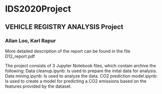 # IDS2020Project

## VEHICLE REGISTRY ANALYSIS Project
### Allan Loo, Karl Rapur

More detailed description of the report can be found in the file D12_report.pdf

The project consists of 3 Jupyter Notebook files, which contain archive the following:
  Data cleanup.ipynb: Is used to prepare the inital data for analysis.
  Data mining.ipynb: Is used to analyze the data.
  CO2 prediction model.ipynb: Is used to create a model for predicting a CO2 emissions based on the features provided by the dataset.
